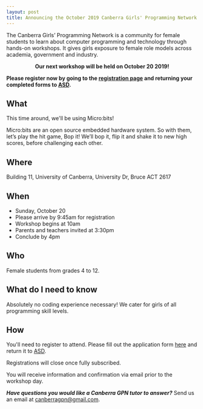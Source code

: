 ```yaml
---
layout: post
title: Announcing the October 2019 Canberra Girls' Programming Network Workshop
---
```



The Canberra Girls’ Programming Network is a community for female students to learn about computer programming and technology through hands-on workshops. It gives girls exposure to female role models across academia, government and industry.

<p><strong><center>Our next workshop will be held on October 20 2019!</center></strong></p>

**Please register now by going to the [registration page](/register) and returning your completed forms to [ASD](mailto:asd.acpi.outreach@defence.gov.au).**

## What

This time around, we'll be using Micro:bits!

Micro:bits are an open source embedded hardware system. So with them, let’s play the hit game, Bop it! We’ll bop it, flip it and shake it to new high scores, before challenging each other.

## Where

Building 11, University of Canberra, University Dr, Bruce ACT 2617

## When

* Sunday, October 20
* Please arrive by 9:45am for registration
* Workshop begins at 10am
* Parents and teachers invited at 3:30pm
* Conclude by 4pm

## Who

Female students from grades 4 to 12.

## What do I need to know

Absolutely no coding experience necessary! We cater for girls of all programming skill levels. 

## How

You'll need to register to attend. Please fill out the application form [here](/register) and return it to [ASD](mailto:asd.acpi.outreach@defence.gov.au).

Registrations will close once fully subscribed.

You will receive information and confirmation via email prior to the workshop day.

_**Have questions you would like a Canberra GPN tutor to answer?**_ Send us an email at [canberragpn@gmail.com](mailto:canberragpn@gmail.com).
